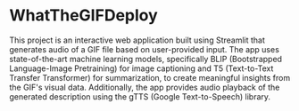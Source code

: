 # WhatTheGIFDeploy
This project is an interactive web application built using Streamlit that generates audio of a GIF file based on user-provided input. The app uses state-of-the-art machine learning models, specifically BLIP (Bootstrapped Language-Image Pretraining) for image captioning and T5 (Text-to-Text Transfer Transformer) for summarization, to create meaningful insights from the GIF's visual data. Additionally, the app provides audio playback of the generated description using the gTTS (Google Text-to-Speech) library.